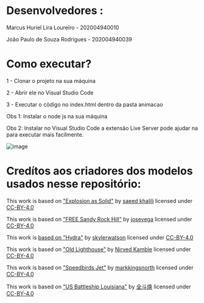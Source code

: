 # Desenvolvedores :

Marcus Huriel Lira Loureiro - 202004940010

João Paulo de Souza Rodrigues - 202004940039

# Como executar?

1 - Clonar o projeto na sua máquina


2 - Abrir ele no Visual Studio Code


3 - Executar o código no index.html dentro da pasta animacao

Obs 1: Instalar o node js na sua máquina


Obs 2: Instalar no Visual Studio Code a extensão Live Server pode ajudar na para executar mais facilmente.

![image](https://github.com/MarskyH/Trabalho02-CG/assets/70539396/753dbbfa-6d39-431d-9128-7c9a914c37b1)

# Credítos aos criadores dos modelos usados nesse repositório:
This work is based on ["Explosion as Solid"](https://sketchfab.com/3d-models/explosion-as-solid-be45bff647324db5b12fec5f5556a621) by [saeed khalili](https://sketchfab.com/saeedkhalili.ir) licensed under [CC-BY-4.0](http://creativecommons.org/licenses/by/4.0/)

This work is based on ["FREE Sandy Rock Hill"](https://sketchfab.com/3d-models/free-sandy-rock-hill-013eac9da6114be0b32bab4008957ab7) by [josevega](https://sketchfab.com/josevega) licensed under [CC-BY-4.0](http://creativecommons.org/licenses/by/4.0/)

This work is [based on "Hydra"](https://sketchfab.com/3d-models/hydra-711ae20d1840408f9fba56237b361bc1) by [skylerwatson](https://sketchfab.com/skylerwatson) licensed under [CC-BY-4.0](http://creativecommons.org/licenses/by/4.0/)

This work is based on ["Old Lighthouse"](https://sketchfab.com/3d-models/old-lighthouse-19e1ff049db74dc8b6173976417c1048) by [Nirved Kamble](https://sketchfab.com/nirved) licensed under [CC-BY-4.0](http://creativecommons.org/licenses/by/4.0/)

This work is based on ["Speedbirds Jet"](https://sketchfab.com/3d-models/speedbirds-jet-d62581e0c2a249afb97e9be5f4234d59) by [markkingsnorth](https://sketchfab.com/markkingsnorth) licensed under [CC-BY-4.0](http://creativecommons.org/licenses/by/4.0/)

This work is based on ["US Battleship Louisiana"](https://sketchfab.com/3d-models/us-battleship-louisiana-d3087bb4f55848b4b0eb987f59357bba) by [全斗焕](https://sketchfab.com/lxyun_2) licensed under [CC-BY-4.0](http://creativecommons.org/licenses/by/4.0/)
